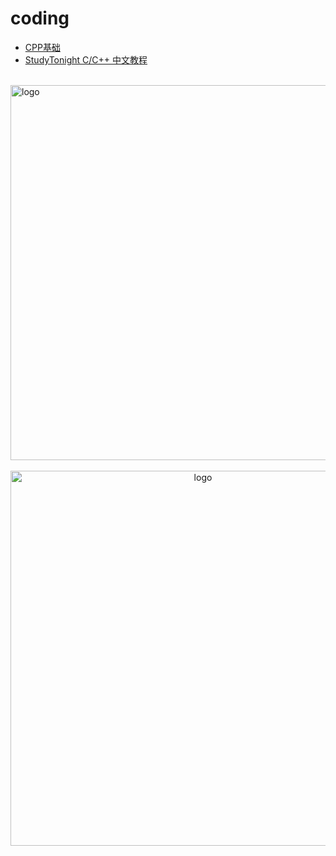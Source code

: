 # coding

-   [CPP基础](cpp_base/README.md)
-   [StudyTonight C/C++ 中文教程](c-cpp/README.md)

<br />
<img  src='/img/bjkb.PNG' width="600" alt="logo">
<br />
<br />
<div align="center">

<img  src='/img/01.jpeg' width="600" alt="logo" />
</div>
<br />
<br />
